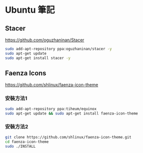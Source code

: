 # Ubuntu 筆記

## Stacer
https://github.com/oguzhaninan/Stacer

```bash
sudo add-apt-repository ppa:oguzhaninan/stacer -y
sudo apt-get update
sudo apt-get install stacer -y
```

## Faenza Icons
https://github.com/shlinux/faenza-icon-theme

### 安裝方法1
```bash
sudo add-apt-repository ppa:tiheum/equinox
sudo apt-get update && sudo apt-get install faenza-icon-theme
```

### 安裝方法2
```bash
git clone https://github.com/shlinux/faenza-icon-theme.git
cd faenza-icon-theme
sudo ./INSTALL
```
